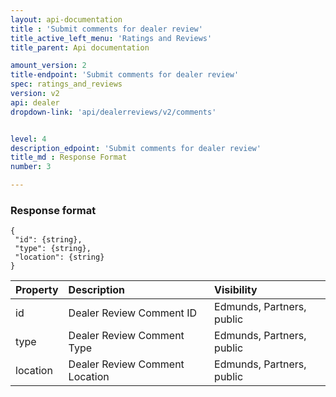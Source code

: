 ```yaml
---
layout: api-documentation
title : 'Submit comments for dealer review'
title_active_left_menu: 'Ratings and Reviews'
title_parent: Api documentation

amount_version: 2
title-endpoint: 'Submit comments for dealer review'
spec: ratings_and_reviews
version: v2
api: dealer
dropdown-link: 'api/dealerreviews/v2/comments'


level: 4
description_edpoint: 'Submit comments for dealer review'
title_md : Response Format
number: 3

---
```



### Response format

	{
	 "id": {string},
	 "type": {string},
	 "location": {string}
	}

| Property   | Description                     | Visibility                |
|:-----------|:--------------------------------|:--------------------------|
| id         | Dealer Review Comment ID        | Edmunds, Partners, public |
| type       | Dealer Review Comment Type      | Edmunds, Partners, public |
| location   | Dealer Review Comment Location  | Edmunds, Partners, public |

